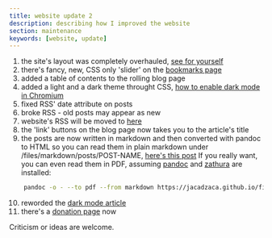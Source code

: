 ```yaml
---
title: website update 2
description: describing how I improved the website
section: maintenance
keywords: [website, update]
---
```

 1. the site's layout was completely overhauled, [see for yourself](/)
 2. there's fancy, new, CSS only 'slider' on the [bookmarks page](/bookmarks.html)
 3. added a table of contents to the rolling blog page
 4. added a light and a dark theme throught CSS, [how to enable dark mode in Chromium](https://wiki.archlinux.org/title/Chromium#Dark_mode)
 5. fixed RSS' date attribute on posts
 6. broke RSS - old posts may appear as new
 7. website's RSS will be moved to [here](/files/rss.xml)
 8. the 'link' buttons on the blog page now takes you to the article's title
 9. the posts are now written in markdown and then converted with pandoc to HTML
 so you can read them in plain markdown under /files/markdown/posts/POST-NAME, [here's this post](/files/markdown/posts/website_update_2.md)
 If you really want, you can even read them in PDF, assuming [pandoc](https://pandoc.org/) and [zathura](https://pwmt.org/projects/zathura/) are installed:
```bash
    pandoc -o - --to pdf --from markdown https://jacadzaca.github.io/files/markdown/posts/website_update_2.md | zathura -
```
 10. reworded the [dark mode article](/blog/browser_dark_mode.html)
 11. there's a [donation page](/donate.html) now

 Criticism or ideas are welcome.

